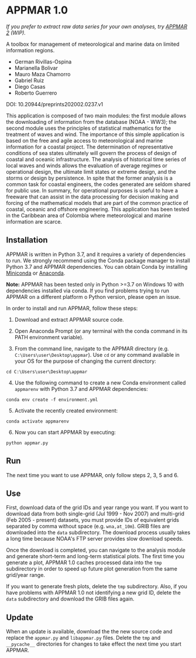 # APPMAR 1.0

*If you prefer to extract raw data series for your own analyses, try [APPMAR 2](https://github.com/cemanetwork/appmar2) (WIP).*

A toolbox for management of meteorological and marine data on limited information regions.

* German Rivillas-Ospina
* Marianella Bolivar
* Mauro Maza Chamorro
* Gabriel Ruiz
* Diego Casas
* Roberto Guerrero

DOI: 10.20944/preprints202002.0237.v1

This application is composed of two main modules: the first module allows the downloading of
information from the database (NOAA - WW3); the second module uses the principles of statistical
mathematics for the treatment of waves and wind. The importance of this simple application is
based on the free and agile access to meteorological and marine information for a coastal project.
The determination of representative conditions of sea states ultimately will govern the process of
design of coastal and oceanic infrastructure. The analysis of historical time series of local waves
and winds allows the evaluation of average regimes or operational design, the ultimate limit states
or extreme design, and the storms or design by persistence. In spite that the former analysis is a
common task for coastal engineers, the codes generated are seldom shared for public use. In
summary, for operational purposes is useful to have a freeware that can assist in the data processing
for decision making and forcing of the mathematical models that are part of the common practice
of coastal, oceanic and offshore engineering. This application has been tested in the Caribbean area
of Colombia where meteorological and marine information are scarce.

## Installation

APPMAR is written in Python 3.7, and it requires a variety of dependencies to run. We strongly recommend using the Conda package manager to install Python 3.7 and APPMAR dependencies. You can obtain Conda by installing [Miniconda](https://docs.conda.io/en/latest/miniconda.html) or [Anaconda](https://www.anaconda.com/).

**Note:** APPMAR has been tested only in Python >=3.7 on Windows 10 with dependencies installed via conda. If you find problems trying to run APPMAR on a different platform o Python version, please open an issue.

In order to install and run APPMAR, follow these steps:

1. Download and extract APPMAR source code.

2. Open Anaconda Prompt (or any terminal with the conda command in its PATH environment variable).

3. From the command line, navigate to the APPMAR directory (e.g. `C:\Users\user\Desktop\appmar`). Use `cd` or any command available in your OS for the purpose of changing the current directory:

```
cd C:\Users\user\Desktop\appmar
```

4. Use the following command to create a new Conda environment called `appmarenv` with Python 3.7 and APPMAR dependencies:

```
conda env create -f environment.yml
```

5. Activate the recently created environment:

```
conda activate appmarenv
```

6. Now you can start APPMAR by executing:

```
python appmar.py
```

## Run

The next time you want to use APPMAR, only follow steps 2, 3, 5 and 6.

## Use

First, download data of the grid IDs and year range you want. If you want to download data from both single-grid (Jul 1999 - Nov 2007) and multi-grid (Feb 2005 - present) datasets, you must provide IDs of equivalent grids separated by comma without space (e.g. `wna,at_10m`). GRIB files are downloaded into the `data` subdirectory. The download process usually takes a long time because NOAA's FTP server provides slow download speeds.

Once the download is completed, you can navigate to the analysis module and generate short-term and long-term statistical plots. The first time you generate a plot, APPMAR 1.0 caches processed data into the `tmp` subdirectory in order to speed up future plot generation from the same grid/year range.

If you want to generate fresh plots, delete the `tmp` subdirectory. Also, if you have problems with APPMAR 1.0 not identifying a new grid ID, delete the `data` subdirectory and download the GRIB files again.

## Update

When an update is available, download the the new source code and replace the `appmar.py` and `libappmar.py` files. Delete the `tmp` and `__pycache__` directories for changes to take effect the next time you start APPMAR.
